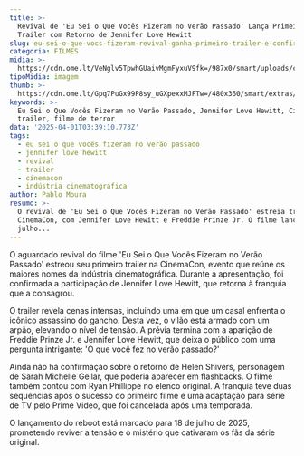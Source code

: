 ```yaml
---
title: >-
  Revival de 'Eu Sei o Que Vocês Fizeram no Verão Passado' Lança Primeiro
  Trailer com Retorno de Jennifer Love Hewitt
slug: eu-sei-o-que-vocs-fizeram-revival-ganha-primeiro-trailer-e-confirma-atriz
categoria: FILMES
midia: >-
  https://cdn.ome.lt/VeNglv5TpwhGUaivMgmFyxuV9fk=/987x0/smart/uploads/conteudo/fotos/eu-sei-o-que-voces-fizeram-passado.png
tipoMidia: imagem
thumb: >-
  https://cdn.ome.lt/Gpq7PuGx99P8sy_uGXpexxMJFTw=/480x360/smart/extras/conteudos/omelete_THUMB_-_2025-03-18T124228.570.png
keywords: >-
  Eu Sei o Que Vocês Fizeram no Verão Passado, Jennifer Love Hewitt, CinemaCon,
  trailer, filme de terror
data: '2025-04-01T03:39:10.773Z'
tags:
  - eu sei o que vocês fizeram no verão passado
  - jennifer love hewitt
  - revival
  - trailer
  - cinemacon
  - indústria cinematográfica
author: Pablo Moura
resumo: >-
  O revival de 'Eu Sei o Que Vocês Fizeram no Verão Passado' estreia trailer na
  CinemaCon, com Jennifer Love Hewitt e Freddie Prinze Jr. O filme lança em
  julho...
---
```


O aguardado revival do filme 'Eu Sei o Que Vocês Fizeram no Verão Passado' estreou seu primeiro trailer na CinemaCon, evento que reúne os maiores nomes da indústria cinematográfica. Durante a apresentação, foi confirmada a participação de Jennifer Love Hewitt, que retorna à franquia que a consagrou.

O trailer revela cenas intensas, incluindo uma em que um casal enfrenta o icônico assassino do gancho. Desta vez, o vilão está armado com um arpão, elevando o nível de tensão. A prévia termina com a aparição de Freddie Prinze Jr. e Jennifer Love Hewitt, que deixa o público com uma pergunta intrigante: 'O que você fez no verão passado?'

Ainda não há confirmação sobre o retorno de Helen Shivers, personagem de Sarah Michelle Gellar, que poderia aparecer em flashbacks. O filme também contou com Ryan Phillippe no elenco original. A franquia teve duas sequências após o sucesso do primeiro filme e uma adaptação para série de TV pelo Prime Video, que foi cancelada após uma temporada.

O lançamento do reboot está marcado para 18 de julho de 2025, prometendo reviver a tensão e o mistério que cativaram os fãs da série original.
